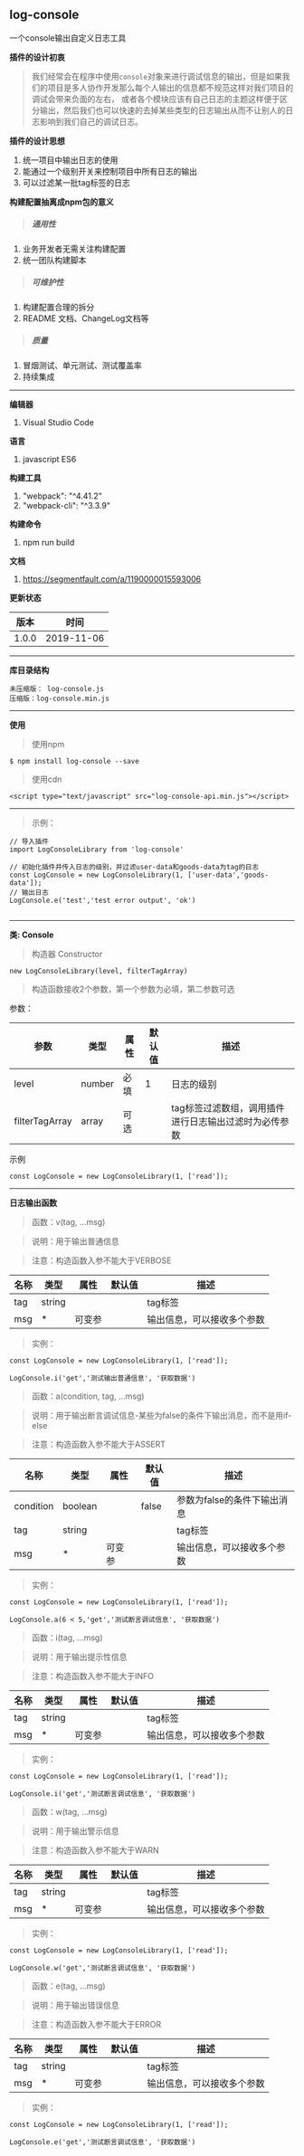 ## log-console
一个console输出自定义日志工具

**插件的设计初衷**
> 我们经常会在程序中使用`console`对象来进行调试信息的输出，但是如果我们的项目是多人协作开发那么每个人输出的信息都不规范这样对我们项目的调试会带来负面的左右，
或者各个模块应该有自己日志的主题这样便于区分输出，然后我们也可以快速的去掉某些类型的日志输出从而不让别人的日志影响到我们自己的调试日志。

**插件的设计思想**
1. 统一项目中输出日志的使用
2. 能通过一个级别开关来控制项目中所有日志的输出
3. 可以过滤某一批tag标签的日志

**构建配置抽离成npm包的意义**
> ##### 通用性
1. 业务开发者无需关注构建配置
2. 统一团队构建脚本

> ##### 可维护性
1. 构建配置合理的拆分
2. README 文档、ChangeLog文档等

> ##### 质量
1. 冒烟测试、单元测试、测试覆盖率
2. 持续集成

---

**编辑器**
1. Visual Studio Code

**语言**
1. javascript ES6

**构建工具**
1. "webpack": "^4.41.2"
2. "webpack-cli": "^3.3.9"

**构建命令**
1. npm run build

**文档**
1. https://segmentfault.com/a/1190000015593006

**更新状态**

版本 | 时间
---|---
1.0.0 | 2019-11-06

---
**库目录结构**

```
未压缩版： log-console.js
压缩版：log-console.min.js
```

---


**使用**
> 使用npm

```
$ npm install log-console --save
```

> 使用cdn

```
<script type="text/javascript" src="log-console-api.min.js"></script>
```

---

> 示例：

```
// 导入插件
import LogConsoleLibrary from 'log-console'

// 初始化插件并传入日志的级别，并过滤user-data和goods-data为tag的日志
const LogConsole = new LogConsoleLibrary(1, ['user-data','goods-data']);
// 输出日志
LogConsole.e('test','test error output', 'ok')


```

---

**类: Console**
> 构造器 Constructor

```
new LogConsoleLibrary(level, filterTagArray)
```
> 构造函数接收2个参数，第一个参数为必填，第二参数可选

参数：

参数 | 类型 | 属性 | 默认值 | 描述
---|---|---|---|---
level | number | 必填 | 1 | 日志的级别
filterTagArray | array | 可选 |  | tag标签过滤数组，调用插件进行日志输出过滤时为必传参数

示例

```
const LogConsole = new LogConsoleLibrary(1, ['read']);
```

---

**日志输出函数**

> 函数：v(tag, …msg)

> 说明：用于输出普通信息

> 注意：构造函数入参不能大于VERBOSE

名称 | 类型 | 属性 | 默认值 | 描述
---|---|---|---|---
tag | string |  |  | tag标签
msg | * | 可变参 |  | 输出信息，可以接收多个参数

> 实例：

```
const LogConsole = new LogConsoleLibrary(1, ['read']);

LogConsole.i('get','测试输出普通信息', '获取数据')
```

> 函数：a(condition, tag, …msg)

> 说明：用于输出断言调试信息-某些为false的条件下输出消息，而不是用if-else

> 注意：构造函数入参不能大于ASSERT

名称 | 类型 | 属性 | 默认值 | 描述
---|---|---|---|---
condition | boolean |  | false | 参数为false的条件下输出消息
tag | string |  |  | tag标签
msg | * | 可变参 |  | 输出信息，可以接收多个参数

> 实例：

```
const LogConsole = new LogConsoleLibrary(1, ['read']);

LogConsole.a(6 < 5,'get','测试断言调试信息', '获取数据')
```

> 函数：i(tag, …msg)

> 说明：用于输出提示性信息

> 注意：构造函数入参不能大于INFO

名称 | 类型 | 属性 | 默认值 | 描述
---|---|---|---|---
tag | string |  |  | tag标签
msg | * | 可变参 |  | 输出信息，可以接收多个参数

> 实例：

```
const LogConsole = new LogConsoleLibrary(1, ['read']);

LogConsole.i('get','测试断言调试信息', '获取数据')
```

> 函数：w(tag, …msg)

> 说明：用于输出警示信息

> 注意：构造函数入参不能大于WARN

名称 | 类型 | 属性 | 默认值 | 描述
---|---|---|---|---
tag | string |  |  | tag标签
msg | * | 可变参 |  | 输出信息，可以接收多个参数

> 实例：

```
const LogConsole = new LogConsoleLibrary(1, ['read']);

LogConsole.w('get','测试断言调试信息', '获取数据')
```

> 函数：e(tag, …msg)

> 说明：用于输出错误信息

> 注意：构造函数入参不能大于ERROR

名称 | 类型 | 属性 | 默认值 | 描述
---|---|---|---|---
tag | string |  |  | tag标签
msg | * | 可变参 |  | 输出信息，可以接收多个参数

> 实例：

```
const LogConsole = new LogConsoleLibrary(1, ['read']);

LogConsole.e('get','测试断言调试信息', '获取数据')
```
